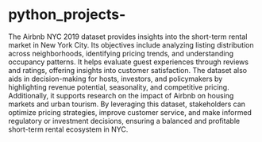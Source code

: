 # python_projects-
The Airbnb NYC 2019 dataset provides insights into the short-term rental market in New York City. Its objectives include analyzing listing distribution across neighborhoods, identifying pricing trends, and understanding occupancy patterns. It helps evaluate guest experiences through reviews and ratings, offering insights into customer satisfaction. The dataset also aids in decision-making for hosts, investors, and policymakers by highlighting revenue potential, seasonality, and competitive pricing. Additionally, it supports research on the impact of Airbnb on housing markets and urban tourism. By leveraging this dataset, stakeholders can optimize pricing strategies, improve customer service, and make informed regulatory or investment decisions, ensuring a balanced and profitable short-term rental ecosystem in NYC.
